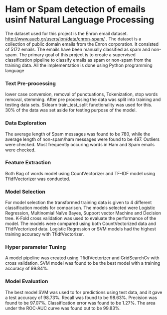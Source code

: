 # Ham or Spam detection of emails usinf Natural Language Processing
The dataset used for this project is the Enron email dataset. http://www.aueb.gr/users/ion/data/enron-spam/ . The dataset is a 
collection of public domain emails from the Enron corporation. It consisted of 5172 emails. The emails have been manually classified as spam and non-spam. 
The primary goal of this project is to create a supervised classification pipeline to classify emails as spam or non-spam from the training data.
All the implementation is done using Python programming language

### Text Pre-processing
lower case conversion, removal of punctuations, Tokenization, stop words removal, stemming.
After pre processing the data was split into training and testing data sets. Sklearn train_test_split functionality was used for this. 30% of the data was set
aside for testing purpose of the model.

### Data Exploration
The average length of Spam messages was found to be 780, while the average length of non-spam/ham messages were found to be 497. Outliers were checked. 
Most frequently occuring words in Ham and Spam emails were checked.

### Feature Extraction
Both Bag of words model using CountVectorizer and  TF-IDF model using  TfidfVectorizer was conducted. 

### Model Selection
For model selection the transformed training data is given to 4 different classification models for comparison. The models selected were Logistic Regression,
Multinomial Naïve Bayes, Support vector Machine and Decision tree. K-Fold cross validation was used to evaluate the performance of the model.
The models were compared using both CountVectorized data and TfidfVectorized data.  Logistic Regression or SVM models had the highest training accuracy with TfidfVectorizer.

### Hyper parameter Tuning
A model pipeline was created using  TfidfVectorizer and GridSearchCv with cross validation. SVM model was found to be the best model 
with a training accuracy of 99.84%.

### Model Evaluation
The best model SVM was used to for predictions using test data, and it gave a test accuracy of 98.73%. Recall was found to be 98.63%.  Precision was found to be 97.07%.
Classification error was found to be 1.27%. The area under the ROC-AUC curve was found out to be 99.83%.
